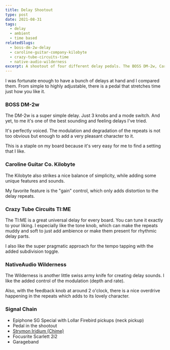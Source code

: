 ```yaml
---
title: Delay Shootout
type: post
date: 2021-08-31
tags:
  - delay
  - ambient
  - time based
relatedSlugs:
  - boss-dm-2w-delay
  - caroline-guitar-company-kilobyte
  - crazy-tube-circuits-time
  - native-audio-wilderness
excerpt: A shootout of four different delay pedals. The BOSS DM-2w, Caroline Guitar Co. Kilobyte, Crazy Tube Circuits TI:ME and NativeAudio Wilderness.
---
```


I was fortunate enough to have a bunch of delays at hand and I compared them. From simple to highly adjustable, there is a pedal that stretches time just how you like it.

### BOSS DM-2w

The DM-2w is a super simple delay. Just 3 knobs and a mode switch. And yet, to me it's one of the best sounding and feeling delays I've tried.

It's perfectly voiced. The modulation and degradation of the repeats is not too obvious but enough to add a very pleasant character to it.

This is a staple on my board because it's very easy for me to find a setting that I like.

### Caroline Guitar Co. Kilobyte

The Kilobyte also strikes a nice balance of simplicity, while adding some unique features and sounds.

My favorite feature is the "gain" control, which only adds distortion to the delay repeats.

### Crazy Tube Circuits TI:ME

The TI:ME is a great universal delay for every board. You can tune it exactly to your liking. I especially like the tone knob, which can make the repeats muddy and soft to just add ambience or make them present for rhythmic delay parts.

I also like the super pragmatic approach for the tempo tapping with the added subdivision toggle.

### NativeAudio Wilderness

The Wilderness is another little swiss army knife for creating delay sounds. I like the added control of the modulation (depth and rate).

Also, with the feedback knob at around 2 o'clock, there is a nice overdrive happening in the repeats which adds to its lovely character.

### Signal Chain

- Epiphone SG Special with Lollar Firebird pickups (neck pickup)
- Pedal in the shootout
- [Strymon Iridium (Chime)](/demos/strymon-iridium)
- Focusrite Scarlett 2i2
- Garageband
